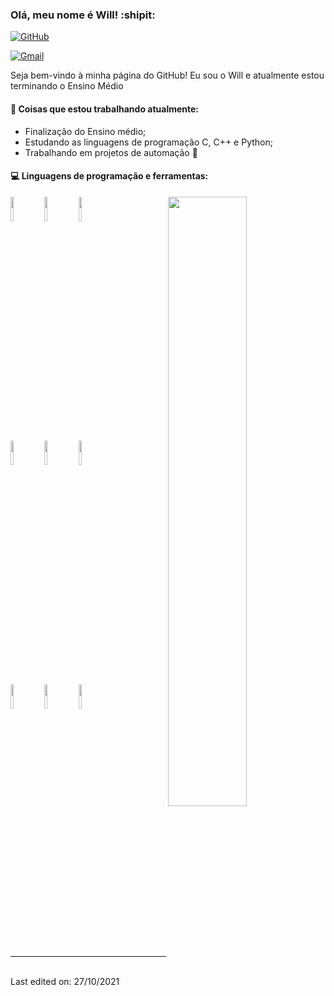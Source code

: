 ### Olá, meu nome é Will! :shipit:

[![GitHub](https://img.shields.io/badge/-Github-000?style=flat&logo=Github&logoColor=white)](https://github.com/kwteen)

[![Gmail](https://img.shields.io/badge/-Gmail-c14438?style=flat&logo=Gmail&logoColor=white)](mailto:kwteengbi@gmail.com)

Seja bem-vindo à minha página do GitHub! Eu sou o Will e atualmente estou terminando o Ensino Médio



#### 🌱 Coisas que estou trabalhando atualmente:
  - Finalização do Ensino médio;
  - Estudando as linguagens de programação C, C++ e Python;
  - Trabalhando em projetos de automação 🚀

#### :computer: Linguagens de programação e ferramentas: 
<p>
  
  <img width="50%" align="right" src="https://github-readme-stats.vercel.app/api?username=kwteen&show_icons=true&hide_border=true" />
  
  <code><img width="10%" src="https://www.vectorlogo.zone/logos/python/python-ar21.svg"></code>
  <code><img width="10%" src="https://www.vectorlogo.zone/logos/pocoo_flask/pocoo_flask-ar21.svg"></code>
  <code><img width="10%" src="https://www.vectorlogo.zone/logos/opencv/opencv-ar21.svg"></code>
  <br />
  <code><img width="10%" src="https://www.vectorlogo.zone/logos/w3_html5/w3_html5-ar21.svg"></code>
  <code><img width="10%" src="https://www.vectorlogo.zone/logos/netlifyapp_watercss/netlifyapp_watercss-ar21.svg"></code>
  <code><img width="10%" src="https://www.vectorlogo.zone/logos/javascript/javascript-ar21.svg"></code>
  <br />
  <code><img width="10%" src="https://www.vectorlogo.zone/logos/mysql/mysql-ar21.svg"></code>
  <code><img width="10%" src="https://www.vectorlogo.zone/logos/git-scm/git-scm-ar21.svg"></code>
  <code><img width="10%" src="https://www.vectorlogo.zone/logos/visualstudio_code/visualstudio_code-ar21.svg"></code>
</p>
<br />




-----------------------------------------

<br />
Last edited on: 27/10/2021
